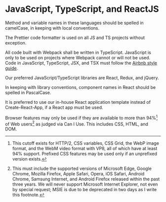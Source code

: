 # JavaScript, TypeScript, and ReactJS

Method and variable names in these languages should be spelled in camelCase, in keeping with
local conventions.

The Prettier code formatter is used on all JS and TS projects without exception.

All code built with Webpack shall be written in TypeScript.  JavaScript is only to be used on
projects where Webpack cannot or will not be used.  Code in JavaScript, TypeScript, JSX, and
TSX must follow the [Airbnb style guide](https://airbnb.io/javascript/react/).

Our preferred JavaScript/TypeScript libraries are React, Redux, and jQuery.

In keeping with library conventions, component names in React should be spelled in PascalCase.

It is preferred to use our in-house React application template instead of Create-React-App, if
a React app must be used.

Browser features may only be used if they are available to more than 94%[^1] of Web users[^2] as judged
via Can I Use.  This includes CSS, HTML, and DOM.

[^1]: This cutoff exists for HTTP/2, CSS variables, CSS Grid, the WebP image format, and the WebM video
format with VP8, all of which have at least 94% support.  Prefixed CSS features may be used only if an
unprefixed version exists.

[^2]: This must include the supported versions of Microsoft Edge, Google Chrome, Mozilla Firefox, Apple
Safari, Opera, iOS Safari, Android Chrome, Samsung Internet, and Android Firefox released within the
past three years.  We will never support Microsoft Internet Explorer, not even by special request; MSIE
is due to be deprecated in two days as I write this footnote.
